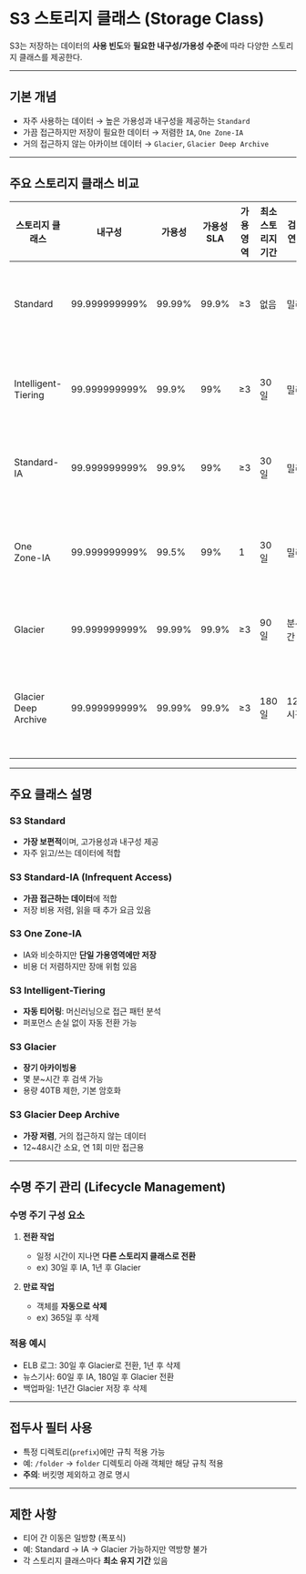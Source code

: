 # S3 스토리지 클래스 (Storage Class)

S3는 저장하는 데이터의 **사용 빈도**와 **필요한 내구성/가용성 수준**에 따라 다양한 스토리지 클래스를 제공한다.

---

## 기본 개념

- 자주 사용하는 데이터 → 높은 가용성과 내구성을 제공하는 `Standard`
- 가끔 접근하지만 저장이 필요한 데이터 → 저렴한 `IA`, `One Zone-IA`
- 거의 접근하지 않는 아카이브 데이터 → `Glacier`, `Glacier Deep Archive`

---

## 주요 스토리지 클래스 비교

| 스토리지 클래스        | 내구성            | 가용성 | 가용성 SLA | 가용 영역 | 최소 스토리지 기간 | 검색 지연 시간 | 용도 요약 |
|------------------------|------------------|--------|-------------|------------|---------------------|------------------|-----------|
| Standard               | 99.999999999%    | 99.99% | 99.9%       | ≥3        | 없음                | 밀리초           | 일반적인 사용 |
| Intelligent-Tiering    | 99.999999999%    | 99.9%  | 99%         | ≥3        | 30일                | 밀리초           | 자동 티어 전환 |
| Standard-IA            | 99.999999999%    | 99.9%  | 99%         | ≥3        | 30일                | 밀리초           | 드물게 접근 |
| One Zone-IA            | 99.999999999%    | 99.5%  | 99%         | 1         | 30일                | 밀리초           | 비용 절감, 단일 AZ |
| Glacier                | 99.999999999%    | 99.99% | 99.9%       | ≥3        | 90일                | 분~시간          | 장기 보관 |
| Glacier Deep Archive   | 99.999999999%    | 99.99% | 99.9%       | ≥3        | 180일               | 12~48시간        | 최저가, 장기 보존 |

---

## 주요 클래스 설명

### S3 Standard
- **가장 보편적**이며, 고가용성과 내구성 제공
- 자주 읽고/쓰는 데이터에 적합

### S3 Standard-IA (Infrequent Access)
- **가끔 접근하는 데이터**에 적합
- 저장 비용 저렴, 읽을 때 추가 요금 있음

### S3 One Zone-IA
- IA와 비슷하지만 **단일 가용영역에만 저장**
- 비용 더 저렴하지만 장애 위험 있음

### S3 Intelligent-Tiering
- **자동 티어링**: 머신러닝으로 접근 패턴 분석
- 퍼포먼스 손실 없이 자동 전환 가능

### S3 Glacier
- **장기 아카이빙용**
- 몇 분~시간 후 검색 가능
- 용량 40TB 제한, 기본 암호화

### S3 Glacier Deep Archive
- **가장 저렴**, 거의 접근하지 않는 데이터
- 12~48시간 소요, 연 1회 미만 접근용

---

## 수명 주기 관리 (Lifecycle Management)

### 수명 주기 구성 요소
1. **전환 작업**
   - 일정 시간이 지나면 **다른 스토리지 클래스로 전환**
   - ex) 30일 후 IA, 1년 후 Glacier

2. **만료 작업**
   - 객체를 **자동으로 삭제**
   - ex) 365일 후 삭제

### 적용 예시
- ELB 로그: 30일 후 Glacier로 전환, 1년 후 삭제
- 뉴스기사: 60일 후 IA, 180일 후 Glacier 전환
- 백업파일: 1년간 Glacier 저장 후 삭제

---

## 접두사 필터 사용
- 특정 디렉토리(`prefix`)에만 규칙 적용 가능
- 예: `/folder` → `folder` 디렉토리 아래 객체만 해당 규칙 적용
- **주의**: 버킷명 제외하고 경로 명시

---

## 제한 사항
- 티어 간 이동은 일방향 (폭포식)
- 예: Standard → IA → Glacier 가능하지만 역방향 불가
- 각 스토리지 클래스마다 **최소 유지 기간** 있음

